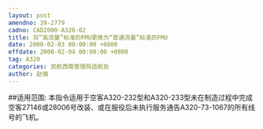 ```yaml
---
layout: post
amendno: 39-2779
cadno: CAD2000-A320-02
title: 将“高流量”标准的FMU更换为“普通流量”标准的FMU
date: 2000-02-03 00:00:00 +0800
effdate: 2000-02-04 00:00:00 +0800
tag: A320
categories: 民航西南管理局适航处
author: 赵强
---
```


##适用范围:
本指令适用于空客A320-232型和A320-233型未在制造过程中完成空客27146或28006号改装、或在服役后未执行服务通告A320-73-1067的所有线号的飞机。

